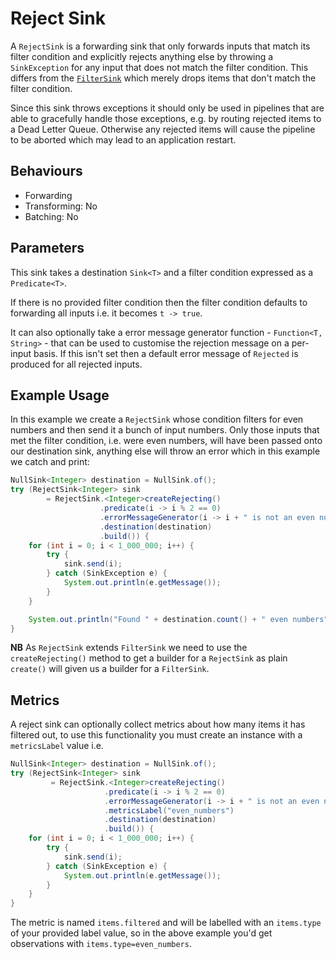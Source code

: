 # Reject Sink

A `RejectSink` is a forwarding sink that only forwards inputs that match its filter condition and explicitly rejects
anything else by throwing a `SinkException` for any input that does not match the filter condition.  This differs from
the [`FilterSink`](filter.md) which merely drops items that don't match the filter condition.

Since this sink throws exceptions it should only be used in pipelines that are able to gracefully handle those
exceptions, e.g. by routing rejected items to a Dead Letter Queue.  Otherwise any rejected items will cause the pipeline
to be aborted which may lead to an application restart.

## Behaviours

- Forwarding
- Transforming: No
- Batching: No

## Parameters

This sink takes a destination `Sink<T>` and a filter condition expressed as a `Predicate<T>`.

If there is no provided filter condition then the filter condition defaults to forwarding all inputs i.e. it becomes
`t -> true`.

It can also optionally take a error message generator function - `Function<T, String>` - that can be used to customise
the rejection message on a per-input basis.  If this isn't set then a default error message of `Rejected` is produced
for all rejected inputs.

## Example Usage

In this example we create a `RejectSink` whose condition filters for even numbers and then send it a bunch of input
numbers.  Only those inputs that met the filter condition, i.e. were even numbers, will have been passed onto our
destination sink, anything else will throw an error which in this example we catch and print:

```java
NullSink<Integer> destination = NullSink.of();
try (RejectSink<Integer> sink 
        = RejectSink.<Integer>createRejecting()
                    .predicate(i -> i % 2 == 0)
                    .errorMessageGenerator(i -> i + " is not an even number")
                    .destination(destination)
                    .build()) {
    for (int i = 0; i < 1_000_000; i++) {
        try {
            sink.send(i);
        } catch (SinkException e) {
            System.out.println(e.getMessage());
        }
    }

    System.out.println("Found " + destination.count() + " even numbers");
}
```
**NB** As `RejectSink` extends `FilterSink` we need to use the `createRejecting()` method to get a builder for a
`RejectSink` as plain `create()` will given us a builder for a `FilterSink`.

## Metrics

A reject sink can optionally collect metrics about how many items it has filtered out, to use this functionality you
must create an instance with a `metricsLabel` value i.e.

```java
NullSink<Integer> destination = NullSink.of();
try (RejectSink<Integer> sink
         = RejectSink.<Integer>createRejecting()
                     .predicate(i -> i % 2 == 0)
                     .errorMessageGenerator(i -> i + " is not an even number")
                     .metricsLabel("even_numbers")
                     .destination(destination)
                     .build()) {
    for (int i = 0; i < 1_000_000; i++) {
        try {
            sink.send(i);
        } catch (SinkException e) {
            System.out.println(e.getMessage());
        }
    }
}
```

The metric is named `items.filtered` and will be labelled with an `items.type` of your provided label value, so in the
above example you'd get observations with `items.type=even_numbers`.